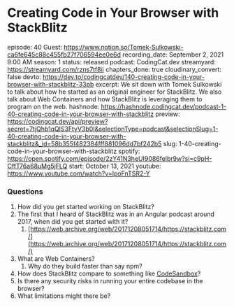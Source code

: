 # Creating Code in Your Browser with StackBlitz

episode: 40
Guest: https://www.notion.so/Tomek-Sulkowski-ca6fe645c88c455fb27f706594ee0e6d
recording_date: September 2, 2021 9:00 AM
season: 1
status: released
podcast: CodingCat.dev
streamyard: https://streamyard.com/rzns7tf8ii
chapters_done: true
cloudinary_convert: false
devto: https://dev.to/codingcatdev/140-creating-code-in-your-browser-with-stackblitz-33pb
excerpt: We sit down with Tomek Sulkowski to talk about how he started as an original engineer for StackBlitz. We also talk about Web Containers and how StackBlitz is leveraging them to program on the web.
hashnode: https://hashnode.codingcat.dev/podcast-1-40-creating-code-in-your-browser-with-stackblitz
preview: https://codingcat.dev/api/preview?secret=7tjQhb1qQlS3FtyV3b0I&selectionType=podcast&selectionSlug=1-40-creating-code-in-your-browser-with-stackblitz&_id=58b355f482384fff881096dd7bf242b5
slug: 1-40-creating-code-in-your-browser-with-stackblitz
spotify: https://open.spotify.com/episode/2zY41N3heUI9086felbr9w?si=c9pH-CffT76a68uMg5jFLQ
start: October 13, 2021
youtube: https://www.youtube.com/watch?v=IpoFnTSR2-Y

### Questions

1. How did you get started working on StackBlitz?
2. The first that I heard of StackBlitz was in an Angular podcast around 2017, when did you get started with it?
    1. [https://web.archive.org/web/20171208051714/https://stackblitz.com/](https://web.archive.org/web/20171208051714/https://stackblitz.com/)
3. What are Web Containers?
    1. Why do they build faster than say npm?
4. How does StackBlitz compare to something like [CodeSandbox](https://codesandbox.io/)?
5. Is there any security risks in running your entire codebase in the browser?
6. What limitations might there be?